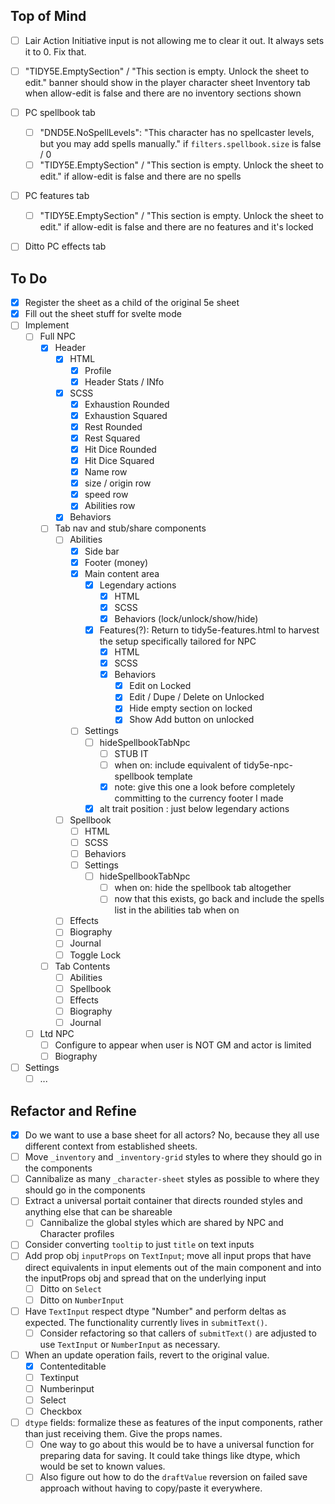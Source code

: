 ## Top of Mind

- [ ] Lair Action Initiative input is not allowing me to clear it out. It always sets it to 0. Fix that.
- [ ] "TIDY5E.EmptySection" / "This section is empty. Unlock the sheet to edit." banner should show in the player character sheet Inventory tab when allow-edit is false and there are no inventory sections shown
- [ ] PC spellbook tab
  - [ ] "DND5E.NoSpellLevels": "This character has no spellcaster levels, but you may add spells manually." if `filters.spellbook.size` is false / 0
  - [ ] "TIDY5E.EmptySection" / "This section is empty. Unlock the sheet to edit." if allow-edit is false and there are no spells
- [ ] PC features tab
  - [ ] "TIDY5E.EmptySection" / "This section is empty. Unlock the sheet to edit." if allow-edit is false and there are no features and it's locked
- [ ] Ditto PC effects tab


## To Do


- [x] Register the sheet as a child of the original 5e sheet
- [x] Fill out the sheet stuff for svelte mode
- [ ] Implement
  - [ ] Full NPC
    - [x] Header
      - [x] HTML
        - [x] Profile
        - [x] Header Stats / INfo
      - [x] SCSS
        - [x] Exhaustion Rounded
        - [x] Exhaustion Squared
        - [x] Rest Rounded
        - [x] Rest Squared
        - [x] Hit Dice Rounded
        - [x] Hit Dice Squared
        - [x] Name row
        - [x] size / origin row
        - [x] speed row
        - [x] Abilities row
      - [x] Behaviors
    - [ ] Tab nav and stub/share components
      - [ ] Abilities
        - [x] Side bar
        - [x] Footer (money)
        - [x] Main content area
          - [x] Legendary actions
            - [x] HTML
            - [x] SCSS
            - [x] Behaviors (lock/unlock/show/hide)
          - [x] Features(?): Return to tidy5e-features.html to harvest the setup specifically tailored for NPC
            - [x] HTML
            - [x] SCSS
            - [x] Behaviors
              - [x] Edit on Locked
              - [x] Edit / Dupe / Delete on Unlocked
              - [x] Hide empty section on locked
              - [x] Show Add button on unlocked
        - [ ] Settings
          - [ ] hideSpellbookTabNpc
            - [ ] STUB IT
            - [ ] when on: include equivalent of tidy5e-npc-spellbook template
            - [x] note: give this one a look before completely committing to the currency footer I made
          - [x] alt trait position : just below legendary actions
      - [ ] Spellbook
        - [ ] HTML
        - [ ] SCSS
        - [ ] Behaviors
        - [ ] Settings
            - [ ] hideSpellbookTabNpc
              - [ ] when on: hide the spellbook tab altogether
              - [ ] now that this exists, go back and include the spells list in the abilities tab when on
      - [ ] Effects
      - [ ] Biography
      - [ ] Journal
      - [ ] Toggle Lock
    - [ ] Tab Contents
      - [ ] Abilities
      - [ ] Spellbook
      - [ ] Effects
      - [ ] Biography
      - [ ] Journal
  - [ ] Ltd NPC
    - [ ] Configure to appear when user is NOT GM and actor is limited
    - [ ] Biography
- [ ] Settings
  - [ ] ...

## Refactor and Refine

- [x] Do we want to use a base sheet for all actors? No, because they all use different context from established sheets.
- [ ] Move `_inventory` and `_inventory-grid` styles to where they should go in the components
- [ ] Cannibalize as many `_character-sheet` styles as possible to where they should go in the components
- [ ] Extract a universal portait container that directs rounded styles and anything else that can be shareable
  - [ ] Cannibalize the global styles which are shared by NPC and Character profiles
- [ ] Consider converting `tooltip` to just `title` on text inputs
- [ ] Add prop obj `inputProps` on `TextInput`; move all input props that have direct equivalents in input elements out of the main component and into the inputProps obj and spread that on the underlying input
  - [ ] Ditto on `Select`
  - [ ] Ditto on `NumberInput`
- [ ] Have `TextInput` respect dtype "Number" and perform deltas as expected. The functionality currently lives in `submitText()`.
  - [ ] Consider refactoring so that callers of `submitText()` are adjusted to use `TextInput` or `NumberInput` as necessary.
- [ ] When an update operation fails, revert to the original value.
  - [x] Contenteditable
  - [ ] Textinput
  - [ ] Numberinput
  - [ ] Select
  - [ ] Checkbox
- [ ] `dtype` fields: formalize these as features of the input components, rather than just receiving them. Give the props names.
  - [ ] One way to go about this would be to have a universal function for preparing data for saving. It could take things like dtype, which would be set to known values.
  - [ ] Also figure out how to do the `draftValue` reversion on failed save approach without having to copy/paste it everywhere.